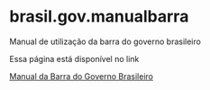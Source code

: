 brasil.gov.manualbarra
======================

Manual de utilização da barra do governo brasileiro


Essa página está disponível no link

[Manual da Barra do Governo Brasileiro](http://barra.governoeletronico.gov.br/)
